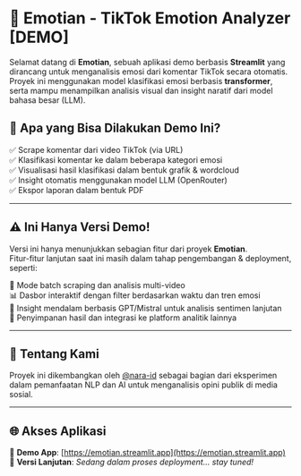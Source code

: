 # 💬 Emotian - TikTok Emotion Analyzer [DEMO]

Selamat datang di **Emotian**, sebuah aplikasi demo berbasis **Streamlit** yang dirancang untuk menganalisis emosi dari komentar TikTok secara otomatis. Proyek ini menggunakan model klasifikasi emosi berbasis **transformer**, serta mampu menampilkan analisis visual dan insight naratif dari model bahasa besar (LLM).

## 🚀 Apa yang Bisa Dilakukan Demo Ini?

✅ Scrape komentar dari video TikTok (via URL)  
✅ Klasifikasi komentar ke dalam beberapa kategori emosi  
✅ Visualisasi hasil klasifikasi dalam bentuk grafik & wordcloud  
✅ Insight otomatis menggunakan model LLM (OpenRouter)  
✅ Ekspor laporan dalam bentuk PDF  

---

## ⚠️ Ini Hanya Versi Demo!

Versi ini hanya menunjukkan sebagian fitur dari proyek **Emotian**.  
Fitur-fitur lanjutan saat ini masih dalam tahap pengembangan & deployment, seperti:

🔐 Mode batch scraping dan analisis multi-video  
📊 Dasbor interaktif dengan filter berdasarkan waktu dan tren emosi  
🧠 Insight mendalam berbasis GPT/Mistral untuk analisis sentimen lanjutan  
💾 Penyimpanan hasil dan integrasi ke platform analitik lainnya

---

## 🧠 Tentang Kami

Proyek ini dikembangkan oleh [@nara-id](https://github.com/nara-id) sebagai bagian dari eksperimen dalam pemanfaatan NLP dan AI untuk menganalisis opini publik di media sosial.

---

## 🌐 Akses Aplikasi

🔗 **Demo App**: [https://emotian.streamlit.app](https://emotian.streamlit.app)  
🔐 **Versi Lanjutan**: _Sedang dalam proses deployment... stay tuned!_
